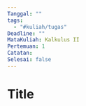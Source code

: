 ```yaml
---
Tanggal: ""
tags:
  - "#kuliah/tugas"
Deadline: ""
MataKuliah: Kalkulus II
Pertemuan: 1
Catatan: 
Selesai: false
---
```

# Title
